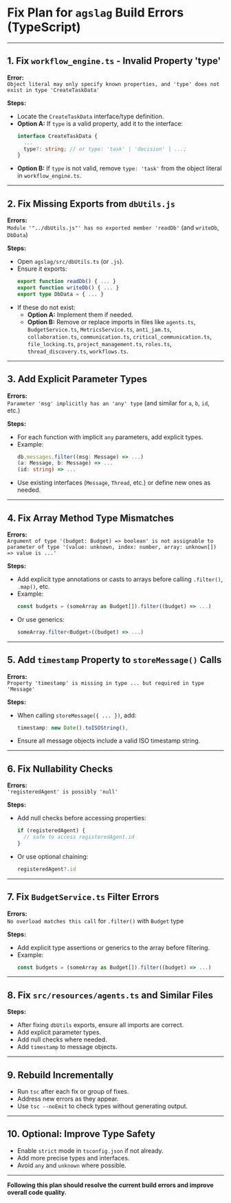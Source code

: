 # Fix Plan for `agslag` Build Errors (TypeScript)

---

## 1. Fix `workflow_engine.ts` - Invalid Property 'type'

**Error:**  
`Object literal may only specify known properties, and 'type' does not exist in type 'CreateTaskData'`

**Steps:**  
- Locate the `CreateTaskData` interface/type definition.  
- **Option A:** If `type` is a valid property, add it to the interface:  
  ```typescript
  interface CreateTaskData {
    ...
    type?: string; // or type: 'task' | 'decision' | ...;
  }
  ```
- **Option B:** If `type` is not valid, remove `type: 'task'` from the object literal in `workflow_engine.ts`.

---

## 2. Fix Missing Exports from `dbUtils.js`

**Errors:**  
`Module '"../dbUtils.js"' has no exported member 'readDb'` (and `writeDb`, `DbData`)

**Steps:**  
- Open `agslag/src/dbUtils.ts` (or `.js`).  
- Ensure it exports:  
  ```typescript
  export function readDb() { ... }
  export function writeDb() { ... }
  export type DbData = { ... }
  ```
- If these do not exist:  
  - **Option A:** Implement them if needed.  
  - **Option B:** Remove or replace imports in files like `agents.ts`, `BudgetService.ts`, `MetricsService.ts`, `anti_jam.ts`, `collaboration.ts`, `communication.ts`, `critical_communication.ts`, `file_locking.ts`, `project_management.ts`, `roles.ts`, `thread_discovery.ts`, `workflows.ts`.

---

## 3. Add Explicit Parameter Types

**Errors:**  
`Parameter 'msg' implicitly has an 'any' type` (and similar for `a`, `b`, `id`, etc.)

**Steps:**  
- For each function with implicit `any` parameters, add explicit types.  
- Example:  
  ```typescript
  db.messages.filter((msg: Message) => ...)
  (a: Message, b: Message) => ...
  (id: string) => ...
  ```
- Use existing interfaces (`Message`, `Thread`, etc.) or define new ones as needed.

---

## 4. Fix Array Method Type Mismatches

**Errors:**  
`Argument of type '(budget: Budget) => boolean' is not assignable to parameter of type '(value: unknown, index: number, array: unknown[]) => value is ...'`

**Steps:**  
- Add explicit type annotations or casts to arrays before calling `.filter()`, `.map()`, etc.  
- Example:  
  ```typescript
  const budgets = (someArray as Budget[]).filter((budget) => ...)
  ```
- Or use generics:  
  ```typescript
  someArray.filter<Budget>((budget) => ...)
  ```

---

## 5. Add `timestamp` Property to `storeMessage()` Calls

**Errors:**  
`Property 'timestamp' is missing in type ... but required in type 'Message'`

**Steps:**  
- When calling `storeMessage({ ... })`, add:  
  ```typescript
  timestamp: new Date().toISOString(),
  ```
- Ensure all message objects include a valid ISO timestamp string.

---

## 6. Fix Nullability Checks

**Errors:**  
`'registeredAgent' is possibly 'null'`

**Steps:**  
- Add null checks before accessing properties:  
  ```typescript
  if (registeredAgent) {
    // safe to access registeredAgent.id
  }
  ```
- Or use optional chaining:  
  ```typescript
  registeredAgent?.id
  ```

---

## 7. Fix `BudgetService.ts` Filter Errors

**Errors:**  
`No overload matches this call` for `.filter()` with `Budget` type

**Steps:**  
- Add explicit type assertions or generics to the array before filtering.  
- Example:  
  ```typescript
  const budgets = (someArray as Budget[]).filter((budget) => ...)
  ```

---

## 8. Fix `src/resources/agents.ts` and Similar Files

**Steps:**  
- After fixing `dbUtils` exports, ensure all imports are correct.  
- Add explicit parameter types.  
- Add null checks where needed.  
- Add `timestamp` to message objects.

---

## 9. Rebuild Incrementally

- Run `tsc` after each fix or group of fixes.  
- Address new errors as they appear.  
- Use `tsc --noEmit` to check types without generating output.

---

## 10. Optional: Improve Type Safety

- Enable `strict` mode in `tsconfig.json` if not already.  
- Add more precise types and interfaces.  
- Avoid `any` and `unknown` where possible.

---

**Following this plan should resolve the current build errors and improve overall code quality.**